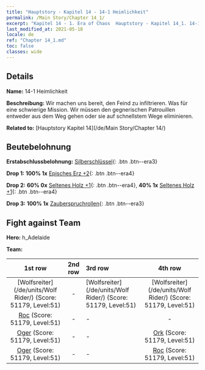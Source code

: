 ```yaml
---
title: "Hauptstory - Kapitel 14 - 14-1 Heimlichkeit"
permalink: /Main Story/Chapter 14_1/
excerpt: "Kapitel 14 - 1. Era of Chaos  Hauptstory - Kapitel 14_1. 14-1 Heimlichkeit"
last_modified_at: 2021-05-18
locale: de
ref: "Chapter 14_1.md"
toc: false
classes: wide
---
```


## Details

 **Name:** 14-1 Heimlichkeit

 **Beschreibung:** Wir machen uns bereit, den Feind zu infiltrieren. Was für eine schwierige Mission. Wir müssen den gegnerischen Patrouillen entweder aus dem Weg gehen oder sie auf schnellstem Wege eliminieren.

 **Related to:** [Hauptstory Kapitel 14](/de/Main Story/Chapter 14/)

## Beutebelohnung

 **Erstabschlussbelohnung:** [Silberschlüssel](/ItemsDE/con_693/){: .btn .btn--era3}

 **Drop 1:** **100% 1x** [Episches Erz +2](/ItemsDE/mat_47/){: .btn .btn--era4}

 **Drop 2:** **60% 0x** [Seltenes Holz +1](/ItemsDE/mat_41/){: .btn .btn--era4}, **40% 1x** [Seltenes Holz +1](/ItemsDE/mat_41/){: .btn .btn--era4}

 **Drop 3:** **100% 1x** [Zauberspruchrollen](/ItemsDE/con_694/){: .btn .btn--era3}


## Fight against Team
 **Hero:** h_Adelaide

 **Team:**


  | 1st row | 2nd row | 3rd row | 4th row |
  |:----:|:----:|:----|:----:|
  | [Wolfsreiter](/de/units/Wolf Rider/) (Score: 51179, Level:51)  | - | [Wolfsreiter](/de/units/Wolf Rider/) (Score: 51179, Level:51)  | [Wolfsreiter](/de/units/Wolf Rider/) (Score: 51179, Level:51)  |
  | [Roc](/de/units/Roc/) (Score: 51179, Level:51)  | - | - | - |
  | [Oger](/de/units/Ogre/) (Score: 51179, Level:51)  | - | - | [Ork](/de/units/Orc/) (Score: 51179, Level:51)  |
  | [Oger](/de/units/Ogre/) (Score: 51179, Level:51)  | - | - | [Roc](/de/units/Roc/) (Score: 51179, Level:51)  |


